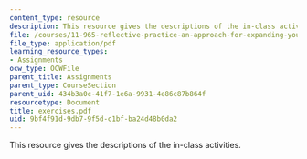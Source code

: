 ```yaml
---
content_type: resource
description: This resource gives the descriptions of the in-class activities.
file: /courses/11-965-reflective-practice-an-approach-for-expanding-your-learning-frontiers-january-iap-2007/9bf4f91d9db79f5dc1bfba24d48b0da2_exercises.pdf
file_type: application/pdf
learning_resource_types:
- Assignments
ocw_type: OCWFile
parent_title: Assignments
parent_type: CourseSection
parent_uid: 434b3a0c-41f7-1e6a-9931-4e86c87b864f
resourcetype: Document
title: exercises.pdf
uid: 9bf4f91d-9db7-9f5d-c1bf-ba24d48b0da2
---
```

This resource gives the descriptions of the in-class activities.

